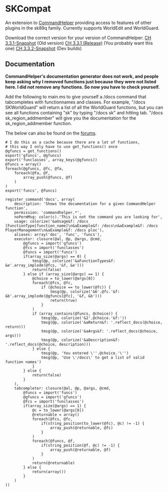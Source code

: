 SKCompat
========

An extension to [CommandHelper](https://github.com/sk89q/CommandHelper) providing access to features of other plugins in the sk89q family. Currently supports WorldEdit and WorldGuard.

Download the correct version for your version of CommandHelper:
[CH 3.3.1-Snapshot](https://letsbuild.net/jenkins/job/SKCompat/23/) (Old version)
[CH 3.3.1 (Release)](https://letsbuild.net/jenkins/job/SKCompat/26/) (You probably want this one)
[CH 3.3.2-Snapshot](https://letsbuild.net/jenkins/job/SKCompat/lastSuccessfulBuild/) (Dev builds)

## Documentation
**CommandHelper's documentation generator does not work, and people keep asking why I removed functions just because they were not listed here. I did not remove any functions. So now you have to check yourself.**

Add the following to main.ms to give yourself a /docs command that tabcompletes with functionnames and classes. For example, "/docs SKWorldGuard" will return a list of all the WorldGuard functions, but you can see all functions containing "sk" by typing "/docs sk" and hitting tab. "/docs sk_region_addmember" will give you the documentation for the sk_region_addmember function.

The below can also be found on the [forums](http://forum.enginehub.org/threads/jb_aeros-scripts.9347/#post-19243).
```
# I do this as a cache because there are a lot of functions,
# this way I only have to use get_functions() once
@gfuncs = get_functions()
export('gfuncs', @gfuncs)
export('funclasses', array_keys(@gfuncs))
@funcs = array()
foreach(@gfuncs, @fc, @fa,
    foreach(@fa, @f,
        array_push(@funcs, @f)
    )
)
export('funcs', @funcs)
 
register_command('docs', array(
    description: 'Shows the documentation for a given CommandHelper function',
    permission: 'commandhelper.*',
    noPermMsg: color(c).'This is not the command you are looking for',
    usage: colorize('&aUsage&f: /docs [FunctionType|function_name]\n&aExample&f: /docs\n&aExample&f: /docs PlayerManagement\n&aExample&f: /docs ploc'),
    aliases: array('doc', 'func', 'funcs'),
    executor: closure(@al, @p, @args, @cmd,
        @gfuncs = import('gfuncs')
        @fcs = import('funclasses')
        @funcs = import('funcs')
        if(array_size(@args) == 0) {
            tmsg(@p, colorize('&aFunctionTypes&f: &e'.array_implode(@fcs, '&f, &e')))
            return(false)
        } else if (array_size(@args) == 1) {
            @choice = to_lower(@args[0])
            foreach(@fcs, @fc,
                if (@choice == to_lower(@fc)) {
                    tmsg(@p, colorize('&6'.@fc.'&f: &b'.array_implode(@gfuncs[@fc], '&f, &b')))
                    return(true)
                }
            )
            if (array_contains(@funcs, @choice)) {
                tmsg(@p, colorize('&2'.@choice.'&f:'))
                tmsg(@p, colorize('&aReturn&f: '.reflect_docs(@choice, return)))
                tmsg(@p, colorize('&aArgs&f: '.reflect_docs(@choice, args)))
                tmsg(@p, colorize('&aDescription&f: '.reflect_docs(@choice, description)))
            } else {
                tmsg(@p, 'You entered \''.@choice.'\'')
                tmsg(@p, 'Use \'/docs\' to get a list of valid function names')
            }
        } else {
            return(false)
        }
    ),
    tabcompleter: closure(@al, @p, @args, @cmd,
        @funcs = import('funcs')
        @gfuncs = import('gfuncs')
        @fcs = import('funclasses')
        if(array_size(@args) == 1) {
            @c = to_lower(@args[0])
            @returnable = array()
            foreach(@fcs, @fc,
                if(string_position(to_lower(@fc), @c) != -1) {
                    array_push(@returnable, @fc)
                }
            )
            foreach(@funcs, @f,
                if(string_position(@f, @c) != -1) {
                    array_push(@returnable, @f)
                }
            )
            return(@returnable)
        } else {
            return(array())
        }
    )
))
```
